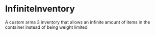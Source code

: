 # InfiniteInventory
A custom arma 3 inventory that allows an infinite amount of items in the container instead of being weight limited
